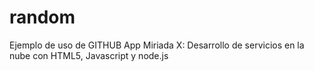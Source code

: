 # random
Ejemplo de uso de GITHUB App
Miriada X: Desarrollo de servicios en la nube con HTML5, Javascript y node.js
